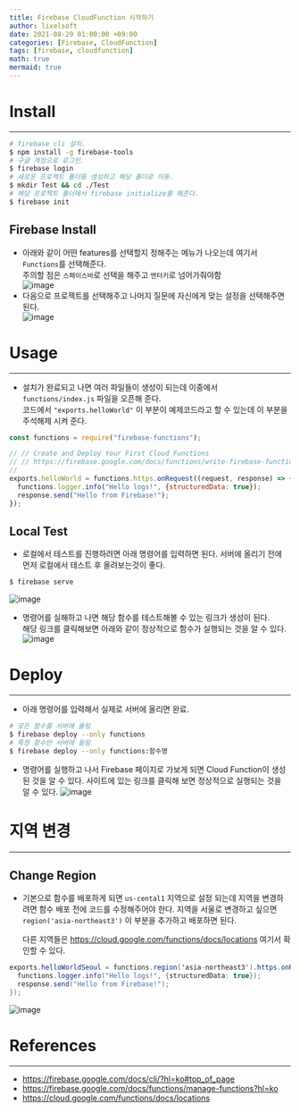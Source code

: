 ```yaml
---
title: Firebase CloudFunction 시작하기
author: lixelsoft
date: 2021-08-29 01:00:00 +09:00
categories: [Firebase, CloudFunction]
tags: [firebase, cloudfunction] 
math: true
mermaid: true
---
```



# Install
___

```bash
# firebase cli 설치.
$ npm install -g firebase-tools
# 구글 계정으로 로그인.
$ firebase login
# 새로운 프로젝트 폴더를 생성하고 해당 폴더로 이동.
$ mkdir Test && cd ./Test
# 해당 프로젝트 폴더에서 firebase initialize를 해준다.
$ firebase init
```

## Firebase Install
* 아래와 같이 어떤 features를 선택할지 정해주는 메뉴가 나오는데 여기서 `Functions`를 선택해준다.<br/>
  주의할 점은 `스페이스바`로 선택을 해주고 `엔터키`로 넘어가줘야함<br/>
![image](https://user-images.githubusercontent.com/56714476/131238987-dd144a55-dd60-4bd8-a684-ade1ba68e71b.png)
* 다음으로 프로젝트를 선택해주고 나머지 질문에 자신에게 맞는 설정을 선택해주면 된다.<br>
![image](https://user-images.githubusercontent.com/56714476/131239034-fb4dd6be-a31e-45a9-8462-9894ef6a88df.png)



# Usage
___

* 설치가 완료되고 나면 여러 파일들이 생성이 되는데 이중에서 `functions/index.js` 파일을 오픈해 준다.<br>
  코드에서 `"exports.helloWorld"` 이 부분이 예제코드라고 할 수 있는데 이 부분을 주석해제 시켜 준다.

```js
const functions = require("firebase-functions");

// // Create and Deploy Your First Cloud Functions
// // https://firebase.google.com/docs/functions/write-firebase-functions
//
exports.helloWorld = functions.https.onRequest((request, response) => {
  functions.logger.info("Hello logs!", {structuredData: true});
  response.send("Hello from Firebase!");
});
```
## Local Test
* 로컬에서 테스트를 진행하려면 아래 명령어를 입력하면 된다.
  서버에 올리기 전에 먼저 로컬에서 테스트 후 올려보는것이 좋다.
```bash
$ firebase serve
```
![image](https://user-images.githubusercontent.com/56714476/131240532-8f7f0164-c38a-40f4-9da5-a72ce5f7d020.png)
* 명령어를 실해하고 나면 해당 함수를 테스트해볼 수 있는 링크가 생성이 된다.<br>
  해당 링크를 클릭해보면 아래와 같이 정상적으로 함수가 실행되는 것을 알 수 있다.
![image](https://user-images.githubusercontent.com/56714476/131240596-08d1c6d5-810b-4b85-b48a-503599aa0b40.png)


# Deploy
___

* 아래 명령어를 입력해서 실제로 서버에 올리면 완료.
```bash
# 모든 함수를 서버에 올림
$ firebase deploy --only functions
# 특정 함수만 서버에 올림
$ firebase deploy --only functions:함수명
```

* 명령어를 실행하고 나서 Firebase 페이지로 가보게 되면 Cloud Function이 생성된 것을 알 수 있다.
  사이트에 있는 링크를 클릭해 보면 정상적으로 실행되는 것을 알 수 있다.
![image](https://user-images.githubusercontent.com/56714476/131240724-54ed4a24-eda9-431d-8402-d1a33ef6e06b.png)



# 지역 변경
___
## Change Region
* 기본으로 함수를 배포하게 되면 `us-cental1` 지역으로 설정 되는데 지역을 변경하려면 함수 배포 전에 코드를 수정해주어야 한다.
  지역을 서울로 변경하고 싶으면 `region('asia-northeast3')` 이 부분을 추가하고 배포하면 된다.<br>

  다른 지역들은 <https://cloud.google.com/functions/docs/locations> 여기서 확인할 수 있다.
```cs
exports.helloWorldSeoul = functions.region('asia-northeast3').https.onRequest((request, response) => {
  functions.logger.info("Hello logs!", {structuredData: true});
  response.send("Hello from Firebase!");
});
```
![image](https://user-images.githubusercontent.com/56714476/131240997-f22c0b2e-15f7-47cf-8576-9d733597a0b4.png)

# References
---

- <https://firebase.google.com/docs/cli/?hl=ko#top_of_page>
- <https://firebase.google.com/docs/functions/manage-functions?hl=ko>
- <https://cloud.google.com/functions/docs/locations>